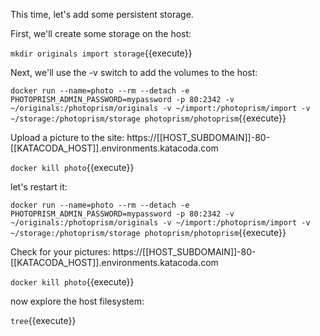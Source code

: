 This time, let's add some persistent storage.

First, we'll create some storage on the host:

`mkdir originals import storage`{{execute}}

Next, we'll use the -v switch to add the volumes to the host:

`docker run --name=photo --rm --detach -e PHOTOPRISM_ADMIN_PASSWORD=mypassword -p 80:2342 -v ~/originals:/photoprism/originals -v ~/import:/photoprism/import -v ~/storage:/photoprism/storage photoprism/photoprism`{{execute}}

Upload a picture to the site: https://[[HOST_SUBDOMAIN]]-80-[[KATACODA_HOST]].environments.katacoda.com

`docker kill photo`{{execute}}

let's restart it:

`docker run --name=photo --rm --detach -e PHOTOPRISM_ADMIN_PASSWORD=mypassword -p 80:2342 -v ~/originals:/photoprism/originals -v ~/import:/photoprism/import -v ~/storage:/photoprism/storage photoprism/photoprism`{{execute}}

Check for your pictures: https://[[HOST_SUBDOMAIN]]-80-[[KATACODA_HOST]].environments.katacoda.com

`docker kill photo`{{execute}}

now explore the host filesystem:

`tree`{{execute}}
